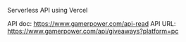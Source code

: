 Serverless API using Vercel

API doc: https://www.gamerpower.com/api-read
API URL: https://www.gamerpower.com/api/giveaways?platform=pc


